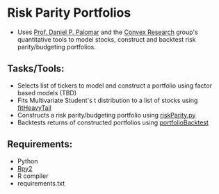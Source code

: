 # Risk Parity Portfolios
- Uses [Prof. Daniel P. Palomar](https://github.com/dppalomar) and the [Convex Research](https://github.com/convexfi) group's quantitative tools to model stocks, construct and backtest risk parity/budgeting portfolios.

## Tasks/Tools:
- Selects list of tickers to model and construct a portfolio using factor based models (TBD)
- Fits Multivariate Student's t distribution to a list of stocks using [fitHeavyTail](https://github.com/convexfi/fitHeavyTail)
- Constructs a risk parity/budgeting portfolio using [riskParity.py](https://github.com/convexfi/riskparity.py)
- Backtests returns of constructed portfolios using [portfolioBacktest](https://github.com/dppalomar/portfolioBacktest)

## Requirements:
- Python
- [Rpy2](https://github.com/rpy2/rpy2)
- R compiler
- requirements.txt
